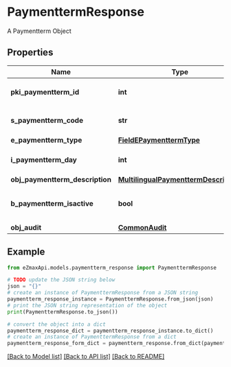 # PaymenttermResponse

A Paymentterm Object

## Properties

Name | Type | Description | Notes
------------ | ------------- | ------------- | -------------
**pki_paymentterm_id** | **int** | The unique ID of the Paymentterm | 
**s_paymentterm_code** | **str** | The code of the Paymentterm | 
**e_paymentterm_type** | [**FieldEPaymenttermType**](FieldEPaymenttermType.md) |  | 
**i_paymentterm_day** | **int** | The day of the Paymentterm | 
**obj_paymentterm_description** | [**MultilingualPaymenttermDescription**](MultilingualPaymenttermDescription.md) |  | 
**b_paymentterm_isactive** | **bool** | Whether the Paymentterm is active or not | 
**obj_audit** | [**CommonAudit**](CommonAudit.md) |  | 

## Example

```python
from eZmaxApi.models.paymentterm_response import PaymenttermResponse

# TODO update the JSON string below
json = "{}"
# create an instance of PaymenttermResponse from a JSON string
paymentterm_response_instance = PaymenttermResponse.from_json(json)
# print the JSON string representation of the object
print(PaymenttermResponse.to_json())

# convert the object into a dict
paymentterm_response_dict = paymentterm_response_instance.to_dict()
# create an instance of PaymenttermResponse from a dict
paymentterm_response_form_dict = paymentterm_response.from_dict(paymentterm_response_dict)
```
[[Back to Model list]](../README.md#documentation-for-models) [[Back to API list]](../README.md#documentation-for-api-endpoints) [[Back to README]](../README.md)


